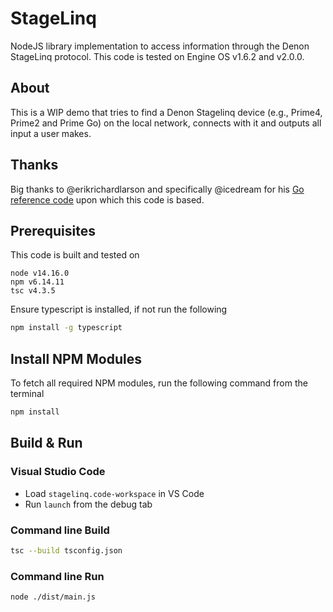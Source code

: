 # StageLinq
NodeJS library implementation to access information through the Denon StageLinq protocol. This code is tested on Engine OS v1.6.2 and v2.0.0.

## About

This is a WIP demo that tries to find a Denon Stagelinq device (e.g., Prime4, Prime2 and Prime Go) on the local network, connects with it and outputs all input a user makes.

## Thanks

Big thanks to @erikrichardlarson and specifically @icedream for his [Go reference code](https://github.com/icedream/go-stagelinq) upon which this code is based.

## Prerequisites

This code is built and tested on 
```
node v14.16.0
npm v6.14.11
tsc v4.3.5
```

Ensure typescript is installed, if not run the following

```bash
npm install -g typescript
```



## Install NPM Modules

To fetch all required NPM modules, run the following command from the terminal

```bash
npm install
```

## Build & Run

### Visual Studio Code

* Load `stagelinq.code-workspace` in VS Code
* Run `launch` from the debug tab

### Command line Build

```bash
tsc --build tsconfig.json
```

### Command line Run

```bash
node ./dist/main.js
```



